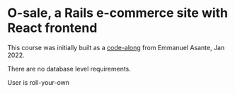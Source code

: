 # O-sale, a Rails e-commerce site with React frontend

This course was initially built as a [code-along](https://www.udemy.com/course/developing-single-page-applications) from Emmanuel Asante, Jan 2022.


There are no database level requirements. 

User is roll-your-own